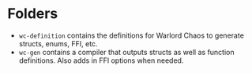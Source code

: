 # Folders

- `wc-definition` contains the definitions for Warlord Chaos to generate structs, enums, FFI, etc.
- `wc-gen` contains a compiler that outputs structs as well as function definitions. Also adds in FFI options when needed.
